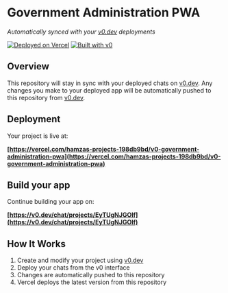 # Government Administration PWA

*Automatically synced with your [v0.dev](https://v0.dev) deployments*

[![Deployed on Vercel](https://img.shields.io/badge/Deployed%20on-Vercel-black?style=for-the-badge&logo=vercel)](https://vercel.com/hamzas-projects-198db9bd/v0-government-administration-pwa)
[![Built with v0](https://img.shields.io/badge/Built%20with-v0.dev-black?style=for-the-badge)](https://v0.dev/chat/projects/EyTUgNJGOlf)

## Overview

This repository will stay in sync with your deployed chats on [v0.dev](https://v0.dev).
Any changes you make to your deployed app will be automatically pushed to this repository from [v0.dev](https://v0.dev).

## Deployment

Your project is live at:

**[https://vercel.com/hamzas-projects-198db9bd/v0-government-administration-pwa](https://vercel.com/hamzas-projects-198db9bd/v0-government-administration-pwa)**

## Build your app

Continue building your app on:

**[https://v0.dev/chat/projects/EyTUgNJGOlf](https://v0.dev/chat/projects/EyTUgNJGOlf)**

## How It Works

1. Create and modify your project using [v0.dev](https://v0.dev)
2. Deploy your chats from the v0 interface
3. Changes are automatically pushed to this repository
4. Vercel deploys the latest version from this repository
